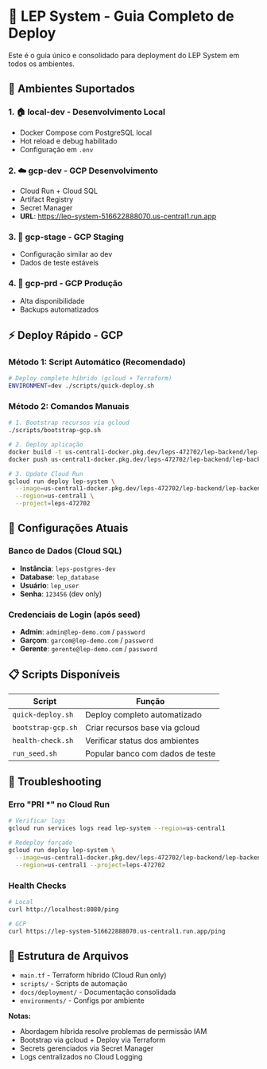 # 🚀 LEP System - Guia Completo de Deploy

Este é o guia único e consolidado para deployment do LEP System em todos os ambientes.

## 🎯 Ambientes Suportados

### 1. 🏠 **local-dev** - Desenvolvimento Local
- Docker Compose com PostgreSQL local
- Hot reload e debug habilitado
- Configuração em `.env`

### 2. ☁️ **gcp-dev** - GCP Desenvolvimento
- Cloud Run + Cloud SQL
- Artifact Registry
- Secret Manager
- **URL**: https://lep-system-516622888070.us-central1.run.app

### 3. 🚀 **gcp-stage** - GCP Staging
- Configuração similar ao dev
- Dados de teste estáveis

### 4. 🌟 **gcp-prd** - GCP Produção
- Alta disponibilidade
- Backups automatizados

## ⚡ Deploy Rápido - GCP

### Método 1: Script Automático (Recomendado)
```bash
# Deploy completo híbrido (gcloud + Terraform)
ENVIRONMENT=dev ./scripts/quick-deploy.sh
```

### Método 2: Comandos Manuais
```bash
# 1. Bootstrap recursos via gcloud
./scripts/bootstrap-gcp.sh

# 2. Deploy aplicação
docker build -t us-central1-docker.pkg.dev/leps-472702/lep-backend/lep-backend:latest .
docker push us-central1-docker.pkg.dev/leps-472702/lep-backend/lep-backend:latest

# 3. Update Cloud Run
gcloud run deploy lep-system \
  --image=us-central1-docker.pkg.dev/leps-472702/lep-backend/lep-backend:latest \
  --region=us-central1 \
  --project=leps-472702
```

## 🔧 Configurações Atuais

### Banco de Dados (Cloud SQL)
- **Instância**: `leps-postgres-dev`
- **Database**: `lep_database`
- **Usuário**: `lep_user`
- **Senha**: `123456` (dev only)

### Credenciais de Login (após seed)
- **Admin**: `admin@lep-demo.com` / `password`
- **Garçom**: `garcom@lep-demo.com` / `password`
- **Gerente**: `gerente@lep-demo.com` / `password`

## 📋 Scripts Disponíveis

| Script | Função |
|--------|---------|
| `quick-deploy.sh` | Deploy completo automatizado |
| `bootstrap-gcp.sh` | Criar recursos base via gcloud |
| `health-check.sh` | Verificar status dos ambientes |
| `run_seed.sh` | Popular banco com dados de teste |

## 🐛 Troubleshooting

### Erro "PRI *" no Cloud Run
```bash
# Verificar logs
gcloud run services logs read lep-system --region=us-central1

# Redeploy forçado
gcloud run deploy lep-system \
  --image=us-central1-docker.pkg.dev/leps-472702/lep-backend/lep-backend:latest \
  --region=us-central1 --project=leps-472702
```

### Health Checks
```bash
# Local
curl http://localhost:8080/ping

# GCP
curl https://lep-system-516622888070.us-central1.run.app/ping
```

## 📁 Estrutura de Arquivos
- `main.tf` - Terraform híbrido (Cloud Run only)
- `scripts/` - Scripts de automação
- `docs/deployment/` - Documentação consolidada
- `environments/` - Configs por ambiente

**Notas:**
- Abordagem híbrida resolve problemas de permissão IAM
- Bootstrap via gcloud + Deploy via Terraform
- Secrets gerenciados via Secret Manager
- Logs centralizados no Cloud Logging